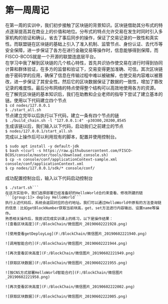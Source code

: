 # 第一周周记
在第一周的实训中，我们初步接触了区块链的背景知识。区块链借助其分布式的特点逐渐提高其在商业上的价值和地位。分布式的特点允许交易在发生时同时引入多家机构的验证和确认，省去了事后同步的操作，保证了交易记录的一致性和真实性。而联盟链在区块链的基础上引入了准入机制、监管节点、身份认证、去代币等安全保障，进一步保证了各方在进行金融交易等操作时，信息能够得到保障，而FISCO-BCOS就是一个开源的联盟连底层平台。  
在学习中我了解到区块链的几个核心特性，首先共识协作使交易在进行时得到协同计算和群体验证，在多方的监督和验证下，交易变得更加准确、可信。其次区块链由于密码学的应用，确保了信息在传输过程中难以被破解，也使交易内容难以被篡改，进一步保证了其安全性。然后它的区块数据保证了数据的一致性，增加了篡改记录的难度性。最后分布网络的特点使得整个结构可以高效地使用各方的资源。  
在了解完区块链的基本知识后，我们在助教和企业老师的指导下尝试了建立基本的链。使用以下代码建立四个节点  
```$ cd nodes/127.0.0.1```  
```$ ./start_all.sh```  
节点建立完毕以后执行以下代码，建立一条有四个节点的链  
```$ ./build_chain.sh -l "127.0.0.1:4" -p30300,20200,8545```  
生成该链以后，我们输入以下代码，启动我们之前建立的节点  
```$ nodes/127.0.0.1/start_all.sh```  
完成以上操作后可以利用现有的脚本，配置并使用控制台。  
```$ cd ~/fisco  
$ sudo apt install -y default-jdk  
$ bash <(curl -s https://raw.githubusercontent.com/FISCO-BCOS/console/master/tools/download_console.sh)  
$ cp -n console/conf/applicationContext-sample.xml console/conf/applicationContext.xml  
$ cp nodes/127.0.0.1/sdk/* console/conf/
```  
成功配置控制台后，输入以下代码启动控制台  
```
$ ./start.sh```
在这次实验中，我们选择部署已经准备好的HelloWorld合约来查看、修改所建的链  
```[group:1]> deploy HelloWorld```  
执行上述代码后，系统会返回对应的合约地址。我们可以通过HelloWorld中原有的方法查询链的信息：比如getBlockNumber获取当前块高，get、set方法进行内容输出、设置name等操作。  
熟悉相关操作后，我尝试完成实训课上的练习，以下是操作结果：  
![查看区块高度](F:/BlockChain/微信图片_20190602221928.png)  

![使用查看getDeployLog](F:/BlockChain/微信图片_20190602221940.png)  

![调用智能合约](F:/BlockChain/微信图片_20190602221944.png) 

![再次查看区块高度](F:/BlockChain/微信图片_20190602221949.png) 

![获取区块数据](F:/BlockChain/微信图片_20190602221955.png) 

![按CNS方式部署HelloWorld智能合约](F:/BlockChain/微信图片_20190602221958.png) 

![再次查看区块高度](F:/BlockChain/微信图片_20190602222002.png) 

![获取区块数据](F:/BlockChain/微信图片_20190602222005.png) 
